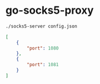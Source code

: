 # go-socks5-proxy

```bash
./socks5-server config.json
```

```json
[
    {
        "port": 1080
    },
    {
        "port": 1081
    }
]

```
